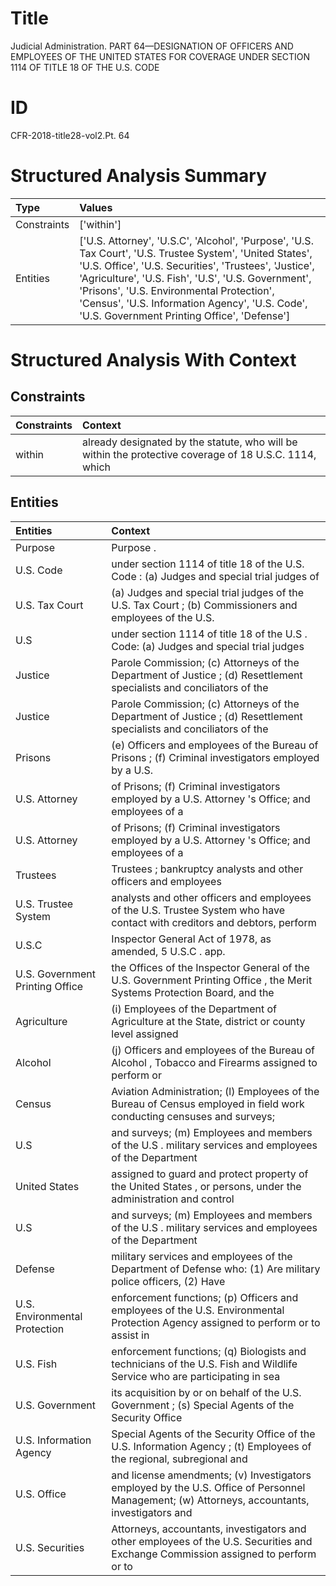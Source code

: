 # Title

 Judicial Administration. PART 64—DESIGNATION OF OFFICERS AND EMPLOYEES OF THE UNITED STATES FOR COVERAGE UNDER SECTION 1114 OF TITLE 18 OF THE U.S. CODE


# ID

 CFR-2018-title28-vol2.Pt. 64


# Structured Analysis Summary

| Type        | Values                                                                                                                                                                                                                                                                                                                                                                |
|:------------|:----------------------------------------------------------------------------------------------------------------------------------------------------------------------------------------------------------------------------------------------------------------------------------------------------------------------------------------------------------------------|
| Constraints | ['within']                                                                                                                                                                                                                                                                                                                                                            |
| Entities    | ['U.S. Attorney', 'U.S.C', 'Alcohol', 'Purpose', 'U.S. Tax Court', 'U.S. Trustee System', 'United States', 'U.S. Office', 'U.S. Securities', 'Trustees', 'Justice', 'Agriculture', 'U.S. Fish', 'U.S', 'U.S. Government', 'Prisons', 'U.S. Environmental Protection', 'Census', 'U.S. Information Agency', 'U.S. Code', 'U.S. Government Printing Office', 'Defense'] |


# Structured Analysis With Context

 


## Constraints

| Constraints   | Context                                                                                                |
|:--------------|:-------------------------------------------------------------------------------------------------------|
| within        | already designated by the statute, who will be within the protective coverage of 18 U.S.C. 1114, which |


## Entities

| Entities                        | Context                                                                                                                                      |
|:--------------------------------|:---------------------------------------------------------------------------------------------------------------------------------------------|
| Purpose                         | Purpose .                                                                                                                                    |
| U.S. Code                       | under section 1114 of title 18 of the U.S. Code : (a) Judges and special trial judges of                                                     |
| U.S. Tax Court                  | (a) Judges and special trial judges of the U.S. Tax Court ; (b) Commissioners and employees of the U.S.                                      |
| U.S                             | under section 1114 of title 18 of the U.S . Code: (a) Judges and special trial judges                                                        |
| Justice                         | Parole Commission; (c) Attorneys of the Department of Justice ; (d) Resettlement specialists and conciliators of the                         |
| Justice                         | Parole Commission; (c) Attorneys of the Department of Justice ; (d) Resettlement specialists and conciliators of the                         |
| Prisons                         | (e) Officers and employees of the Bureau of Prisons ; (f) Criminal investigators employed by a U.S.                                          |
| U.S. Attorney                   | of Prisons; (f) Criminal investigators employed by a U.S. Attorney 's Office; and employees of a                                             |
| U.S. Attorney                   | of Prisons; (f) Criminal investigators employed by a U.S. Attorney 's Office; and employees of a                                             |
| Trustees                        | Trustees ; bankruptcy analysts and other officers and employees                                                                              |
| U.S. Trustee System             | analysts and other officers and employees of the U.S. Trustee System who have contact with creditors and debtors, perform                    |
| U.S.C                           | Inspector General Act of 1978, as amended, 5 U.S.C . app.                                                                                    |
| U.S. Government Printing Office | the Offices of the Inspector General of the U.S. Government Printing Office , the Merit Systems Protection Board, and the                    |
| Agriculture                     | (i) Employees of the Department of  Agriculture at the State, district or county level assigned                                              |
| Alcohol                         | (j) Officers and employees of the Bureau of  Alcohol , Tobacco and Firearms assigned to perform or                                           |
| Census                          | Aviation Administration; (l) Employees of the Bureau of Census employed in field work conducting censuses and surveys;                       |
| U.S                             | and surveys; (m) Employees and members of the U.S . military services and employees of the Department                                        |
| United States                   | assigned to guard and protect property of the United States , or persons, under the administration and control                               |
| U.S                             | and surveys; (m) Employees and members of the U.S . military services and employees of the Department                                        |
| Defense                         | military services and employees of the Department of Defense who: (1) Are military police officers, (2) Have                                 |
| U.S. Environmental Protection   | enforcement functions; (p) Officers and employees of the U.S. Environmental Protection Agency assigned to perform or to assist in            |
| U.S. Fish                       | enforcement functions; (q) Biologists and technicians of the U.S. Fish and Wildlife Service who are participating in sea                     |
| U.S. Government                 | its acquisition by or on behalf of the U.S. Government ; (s) Special Agents of the Security Office                                           |
| U.S. Information Agency         | Special Agents of the Security Office of the U.S. Information Agency ; (t) Employees of the regional, subregional and                        |
| U.S. Office                     | and license amendments; (v) Investigators employed by the U.S. Office of Personnel Management; (w) Attorneys, accountants, investigators and |
| U.S. Securities                 | Attorneys, accountants, investigators and other employees of the U.S. Securities and Exchange Commission assigned to perform or to           |


